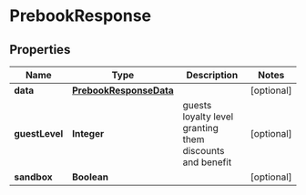 

# PrebookResponse


## Properties

| Name | Type | Description | Notes |
|------------ | ------------- | ------------- | -------------|
|**data** | [**PrebookResponseData**](PrebookResponseData.md) |  |  [optional] |
|**guestLevel** | **Integer** | guests loyalty level granting them discounts and benefit |  [optional] |
|**sandbox** | **Boolean** |  |  [optional] |



